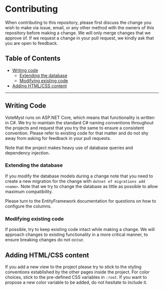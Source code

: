 # Contributing

When contributing to this repository, please first discuss the change you wish to make via issue, email, or any other method with the owners of this repository before making a change. We will only merge changes that we approve of. If we request a change in your pull request, we kindly ask that you are open to feedback.

## Table of Contents

- [Writing code](#writing-code)
  - [Extending the database](#extending-the-database)
  - [Modifying existing code](#modifying-existing-code)
- [Adding HTML/CSS content](#adding-html/css-content)

---

## Writing Code

VoteMyst runs on ASP.NET Core, which means that functionality is written in C#. We try to maintain the standard C# naming conventions throughout the projects and request that you try the same to ensure a consistent convention. Please refer to existing code for that matter and do not shy away from asking for feedback in your pull requests.

Note that the project makes heavy use of database queries and dependency injection.

### Extending the database

If you modify the database models during a change note that you need to create a new migration for the change with `dotnet ef migrations add <name>`. Note that we try to change the database as little as possible to allow maximum compatibility.

Please turn to the EntityFramework documentation for questions on how to configure the columns.

### Modifying existing code

If possible, try to keep existing code intact while making a change. We will approach changes to existing functionality in a more critical manner, to ensure breaking changes do not occur.

## Adding HTML/CSS content

If you add a new view to the project please try to stick to the styling conventions established by the other pages inside the project. For color choices, stick to the pre-defined CSS variables in `:root`. If you want to propose a new color variable to be added, do not hesitate to include it.
